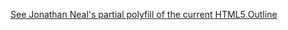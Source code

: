 [See Jonathan Neal's partial polyfill of the current HTML5 Outline](https://github.com/jonathantneal/hxfill)
